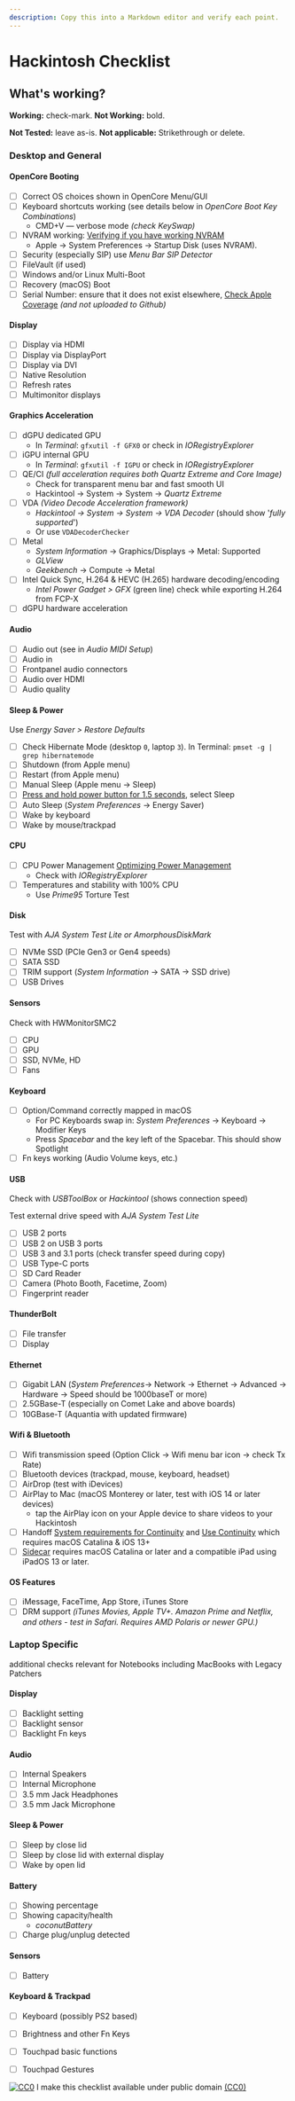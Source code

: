 ```yaml
---
description: Copy this into a Markdown editor and verify each point.
---
```


# Hackintosh Checklist

## What's working?

**Working:** check-mark. **Not Working:** bold.&#x20;

**Not Tested:** leave as-is. **Not applicable:** Strikethrough or delete.&#x20;

### Desktop and General

#### OpenCore Booting

* [ ] Correct OS choices shown in OpenCore Menu/GUI
* [ ] Keyboard shortcuts working (see details below in _OpenCore Boot Key Combinations_)
  * CMD+V — verbose mode _(check KeySwap)_
* [ ] NVRAM working: [Verifying if you have working NVRAM](https://dortania.github.io/OpenCore-Post-Install/misc/nvram.html#verifying-if-you-have-working-nvram)
  * Apple -> System Preferences -> Startup Disk (uses NVRAM).
* [ ] Security (especially SIP) use _Menu Bar SIP Detector_
* [ ] FileVault (if used)
* [ ] Windows and/or Linux Multi-Boot
* [ ] Recovery (macOS) Boot
* [ ] Serial Number: ensure that it does not exist elsewhere, [Check Apple Coverage](https://checkcoverage.apple.com/us/en/) _(and not uploaded to Github)_

#### Display

* [ ] Display via HDMI
* [ ] Display via DisplayPort
* [ ] Display via DVI
* [ ] Native Resolution
* [ ] Refresh rates
* [ ] Multimonitor displays

#### Graphics Acceleration

* [ ] dGPU dedicated GPU
  * In _Terminal_: `gfxutil -f GFX0` or check in _IORegistryExplorer_
* [ ] iGPU internal GPU
  * In _Terminal_: `gfxutil -f IGPU` or check in _IORegistryExplorer_
* [ ] QE/CI _(full acceleration requires both Quartz Extreme and Core Image)_
  * Check for transparent menu bar and fast smooth UI
  * Hackintool -> System -> System -> _Quartz Extreme_
* [ ] VDA _(Video Decode Acceleration framework)_
  * _Hackintool -> System -> System -> VDA Decoder_ (should show '_fully supported_')
  * Or use `VDADecoderChecker`
* [ ] Metal
  * _System Information_ -> Graphics/Displays -> Metal: Supported
  * _GLView_
  * _Geekbench_ -> Compute -> Metal
* [ ] Intel Quick Sync, H.264 & HEVC (H.265) hardware decoding/encoding
  * _Intel Power Gadget > GFX_ (green line) check while exporting H.264 from FCP-X
* [ ] dGPU hardware acceleration

#### Audio

* [ ] Audio out (see in _Audio MIDI Setup_)
* [ ] Audio in
* [ ] Frontpanel audio connectors
* [ ] Audio over HDMI
* [ ] Audio quality

#### Sleep & Power

Use _Energy Saver > Restore Defaults_

* [ ] Check Hibernate Mode (desktop `0`, laptop `3`). In Terminal: `pmset -g | grep hibernatemode`
* [ ] Shutdown (from Apple menu)
* [ ] Restart (from Apple menu)
* [ ] Manual Sleep (Apple menu ->  Sleep)
* [ ] [Press and hold power button for 1.5 seconds](https://support.apple.com/en-us/HT201236), select Sleep
* [ ] Auto Sleep (_System Preferences_ -> Energy Saver)
* [ ] Wake by keyboard
* [ ] Wake by mouse/trackpad

#### CPU

* [ ] CPU Power Management [Optimizing Power Management](https://dortania.github.io/OpenCore-Post-Install/universal/pm.html#optimizing-power-management)
  * Check with _IORegistryExplorer_
* [ ] Temperatures and stability with 100% CPU
  * Use _Prime95_ Torture Test

#### Disk

Test with _AJA System Test Lite or AmorphousDiskMark_

* [ ] NVMe SSD (PCIe Gen3 or Gen4 speeds)
* [ ] SATA SSD
* [ ] TRIM support (_System Information_ -> SATA -> SSD drive)
* [ ] USB Drives

#### Sensors

Check with HWMonitorSMC2

* [ ] CPU
* [ ] GPU
* [ ] SSD, NVMe, HD
* [ ] Fans

#### Keyboard

* [ ] Option/Command correctly mapped in macOS
  * For PC Keyboards swap in: _System Preferences_ -> Keyboard -> Modifier Keys
  * Press _Spacebar_ and the key left of the Spacebar. This should show Spotlight
* [ ] Fn keys working (Audio Volume keys, etc.)

#### USB

Check with _USBToolBox_ or _Hackintool_ (shows connection speed)

Test external drive speed with _AJA System Test Lite_

* [ ] USB 2 ports
* [ ] USB 2 on USB 3 ports
* [ ] USB 3 and 3.1 ports (check transfer speed during copy)
* [ ] USB Type-C ports
* [ ] SD Card Reader
* [ ] Camera (Photo Booth, Facetime, Zoom)
* [ ] Fingerprint reader

#### ThunderBolt

* [ ] File transfer
* [ ] Display

#### Ethernet

* [ ] Gigabit LAN (_System Preferences_-> Network -> Ethernet -> Advanced -> Hardware -> Speed should be 1000baseT or more)
* [ ] 2.5GBase-T (especially on Comet Lake and above boards)
* [ ] 10GBase-T (Aquantia with updated firmware)

#### Wifi & Bluetooth

* [ ] Wifi transmission speed (Option Click -> Wifi menu bar icon -> check Tx Rate)
* [ ] Bluetooth devices (trackpad, mouse, keyboard, headset)
* [ ] AirDrop (test with iDevices)
* [ ] AirPlay to Mac (macOS Monterey or later, test with iOS 14 or later devices)
  * tap the AirPlay icon on your Apple device to share videos to your Hackintosh
* [ ] Handoff [System requirements for Continuity](https://support.apple.com/en-us/HT204689) and [Use Continuity](https://support.apple.com/en-us/HT204681) which requires macOS Catalina & iOS 13+
* [ ] [Sidecar](https://support.apple.com/en-us/HT210380) requires macOS Catalina or later and a compatible iPad using iPadOS 13 or later.

#### OS Features

* [ ] iMessage, FaceTime, App Store, iTunes Store
* [ ] DRM support _(iTunes Movies, Apple TV+. Amazon Prime and Netflix, and others - test in Safari. Requires AMD Polaris or newer GPU.)_

### Laptop Specific

additional checks relevant for Notebooks including MacBooks with Legacy Patchers

#### Display

* [ ] Backlight setting
* [ ] Backlight sensor
* [ ] Backlight Fn keys

#### Audio

* [ ] Internal Speakers
* [ ] Internal Microphone
* [ ] 3.5 mm Jack Headphones
* [ ] 3.5 mm Jack Microphone

#### Sleep & Power

* [ ] Sleep by close lid
* [ ] Sleep by close lid with external display
* [ ] Wake by open lid

#### Battery

* [ ] Showing percentage
* [ ] Showing capacity/health
  * _coconutBattery_
* [ ] Charge plug/unplug detected

#### Sensors

* [ ] Battery

#### Keyboard & Trackpad

* [ ] Keyboard (possibly PS2 based)
* [ ] Brightness and other Fn Keys
* [ ] Touchpad basic functions
* [ ] Touchpad Gestures



[![CC0](https://i.creativecommons.org/p/zero/1.0/88x31.png)](https://creativecommons.org/publicdomain/zero/1.0/) I make this checklist available under public domain [(CC0)](https://creativecommons.org/share-your-work/public-domain/cc0/)
